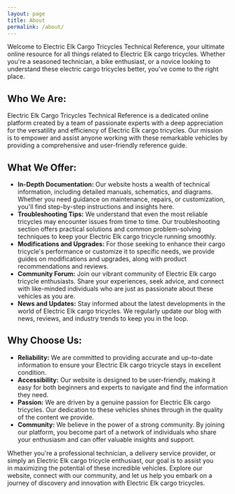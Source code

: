 ```yaml
---
layout: page
title: About
permalink: /about/
---
```


Welcome to Electric Elk Cargo Tricycles Technical Reference, your ultimate 
online resource for all things related to Electric Elk cargo tricycles. Whether 
you're a seasoned technician, a bike enthusiast, or a novice looking to 
understand these electric cargo tricycles better, you've come to the right 
place.

## Who We Are:
Electric Elk Cargo Tricycles Technical Reference is a dedicated online platform 
created by a team of passionate experts with a deep appreciation for the 
versatility and efficiency of Electric Elk cargo tricycles. Our mission is to 
empower and assist anyone working with these remarkable vehicles by providing a 
comprehensive and user-friendly reference guide.

## What We Offer:

* **In-Depth Documentation:** Our website hosts a wealth of technical 
  information, including detailed manuals, schematics, and diagrams. Whether 
  you need guidance on maintenance, repairs, or customization, you'll find 
  step-by-step instructions and insights here.
* **Troubleshooting Tips:** We understand that even the most reliable tricycles 
  may encounter issues from time to time. Our troubleshooting section offers
  practical solutions and common problem-solving techniques to keep your 
  Electric Elk cargo tricycle running smoothly.
* **Modifications and Upgrades:** For those seeking to enhance their cargo 
  tricycle's performance or customize it to specific needs, we provide 
  guides on modifications and upgrades, along with product recommendations 
  and reviews.
* **Community Forum:** Join our vibrant community of Electric Elk cargo 
  tricycle enthusiasts. Share your experiences, seek advice, and connect 
  with like-minded individuals who are just as passionate about these 
  vehicles as you are.
* **News and Updates:** Stay informed about the latest developments in the 
  world of Electric Elk cargo tricycles. We regularly update our blog with 
  news, reviews, and industry trends to keep you in the loop.

## Why Choose Us:

* **Reliability:** We are committed to providing accurate and up-to-date 
information to ensure your Electric Elk cargo tricycle stays in excellent  
  condition.
* **Accessibility:** Our website is designed to be user-friendly, making it 
  easy for both beginners and experts to navigate and find the information  
  they need.
* **Passion:** We are driven by a genuine passion for Electric Elk cargo 
  tricycles. Our dedication to these vehicles shines through in the quality  
  of the content we provide.
* **Community:** We believe in the power of a strong community. By joining our 
  platform, you become part of a network of individuals who share your 
  enthusiasm and can offer valuable insights and support.

Whether you're a professional technician, a delivery service provider, or  
simply an Electric Elk cargo tricycle enthusiast, our goal is to assist you  
in maximizing the potential of these incredible vehicles. Explore our 
website,  connect with our community, and let us help you embark on a 
journey of discovery and innovation with Electric Elk cargo tricycles.